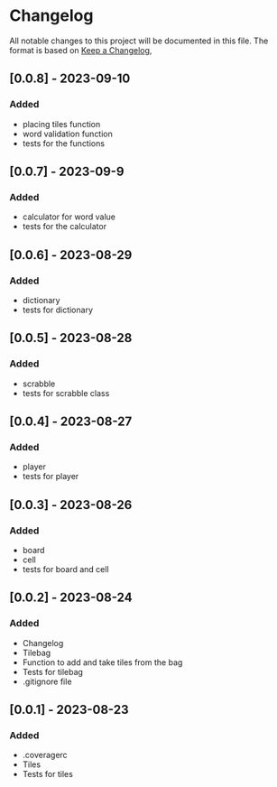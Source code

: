 # Changelog

All notable changes to this project will be documented in this file.
The format is based on [Keep a Changelog](https://keepachangelog.com/en/1.0.0/),


## [0.0.8] - 2023-09-10

### Added

- placing tiles function
- word validation  function
- tests for the functions

## [0.0.7] - 2023-09-9

### Added

- calculator for word value
- tests for the calculator

## [0.0.6] - 2023-08-29

### Added

- dictionary
- tests for dictionary

## [0.0.5] - 2023-08-28

### Added

- scrabble
- tests for scrabble class

## [0.0.4] - 2023-08-27

### Added

- player
- tests for player

## [0.0.3] - 2023-08-26

### Added

- board
- cell
- tests for board and cell

## [0.0.2] - 2023-08-24

### Added

- Changelog
- Tilebag
- Function to add and take tiles from the bag
- Tests for tilebag
- .gitignore file

##  [0.0.1] - 2023-08-23

### Added

- .coveragerc
- Tiles
- Tests for tiles